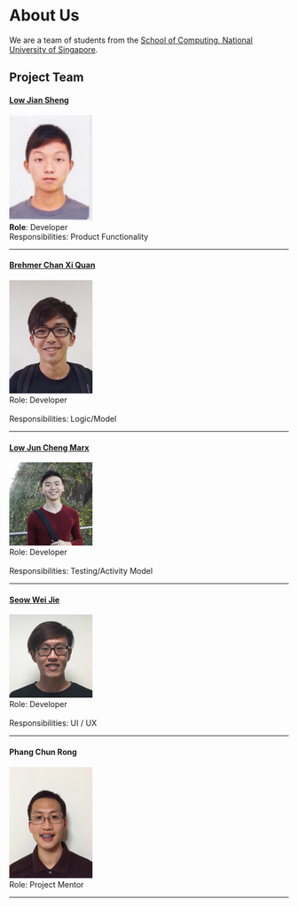 # About Us

We are a team of students from the [School of Computing, National University of Singapore](http://www.comp.nus.edu.sg).

## Project Team

#### [Low Jian Sheng](https://github.com/lowjiansheng) <br>
<img src="images/JianSheng.jpg" width="150"><br>
**Role**: Developer <br>
Responsibilities: Product Functionality

-----

#### [Brehmer Chan Xi Quan](https://github.com/BrehmerChan)
<img src="images/Brehmer.jpg" width="150"><br>
Role: Developer <br>  
Responsibilities: Logic/Model

-----

#### [Low Jun Cheng Marx](https://github.com/marxlow)
<img src="images/Marx.png" width="150"><br>
Role: Developer <br>  
Responsibilities: Testing/Activity Model

-----

#### [Seow Wei Jie](https://github.com/weijieseow)
<img src="images/Weijie.png" width="150"><br>
Role: Developer <br>  
Responsibilities: UI / UX

-----

#### Phang Chun Rong
<img src="images/PhangChunRong.jpg" width="150"><br>
Role: Project Mentor <br>  

-----
